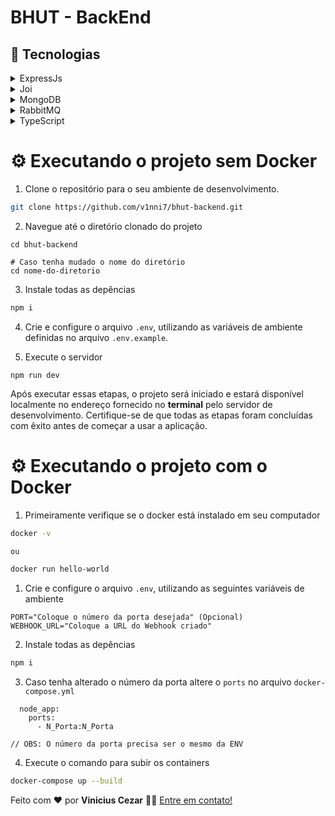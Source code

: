 # BHUT - BackEnd

## 🚀 Tecnologias

<details>
  O ExpressJs é um framework web rápido e minimalista para o Node.js. Ele é amplamente utilizado na construção de aplicativos web e fornece uma abordagem simplificada para lidar com rotas, middleware e solicitações HTTP. O ExpressJs foi escolhido para este projeto devido à sua simplicidade, desempenho e grande quantidade de recursos disponíveis.
  <summary>ExpressJs</summary>
</details>

<details>
  Joi é uma biblioteca de validação de dados para JavaScript. Ela permite definir esquemas de validação detalhados para validar e converter dados recebidos na API. O Joi facilita a validação dos dados de entrada e garante que os dados estejam no formato correto antes de serem processados pelo backend.
  <summary>Joi</summary>
</details>

<details>
O MongoDB é um sistema de gerenciamento de banco de dados NoSQL de código aberto conhecido por sua flexibilidade, escalabilidade e facilidade de uso. Diferente dos bancos de dados relacionais, o MongoDB armazena os dados em documentos estilo JSON, permitindo que os desenvolvedores modelagem dados de maneira mais flexível.
<summary>MongoDB</summary>
</details>

<details>
O RabbitMQ é um software de mensageria de código aberto amplamente utilizado para troca de mensagens assíncronas entre aplicativos e sistemas distribuídos. Ele implementa o protocolo Advanced Message Queuing Protocol (AMQP), que é projetado para ser eficiente, confiável e interoperável.
<summary>RabbitMQ</summary>
</details>

<details>
O TypeScript é uma linguagem de programação desenvolvida pela Microsoft que adiciona tipagem estática opcional ao JavaScript. Com a tipagem estática, o TypeScript traz benefícios como detecção de erros em tempo de compilação e melhor autocompletar, além de integração com ferramentas e IDEs que melhoram o desenvolvimento do projeto.

<summary>TypeScript</summary>
</details>

# ⚙ Executando o projeto sem Docker

1. Clone o repositório para o seu ambiente de desenvolvimento.

```bash
git clone https://github.com/v1nni7/bhut-backend.git
```

2. Navegue até o diretório clonado do projeto
```
cd bhut-backend

# Caso tenha mudado o nome do diretório
cd nome-do-diretorio
```

3. Instale todas as depências

```bash
npm i 
```

4. Crie e configure o arquivo `.env`, utilizando as variáveis de ambiente definidas no arquivo `.env.example`.

5. Execute o servidor

```
npm run dev
```

Após executar essas etapas, o projeto será iniciado e estará disponível localmente no endereço fornecido no **terminal** pelo servidor de desenvolvimento. Certifique-se de que todas as etapas foram concluídas com êxito antes de começar a usar a aplicação.

# ⚙ Executando o projeto com o Docker

1. Primeiramente verifique se o docker está instalado em seu computador
```bash
docker -v 

ou

docker run hello-world
```

1. Crie e configure o arquivo `.env`, utilizando as seguintes variáveis de ambiente
```env
PORT="Coloque o número da porta desejada" (Opcional)
WEBHOOK_URL="Coloque a URL do Webhook criado"
```

2. Instale todas as depências

```bash
npm i 
```

3. Caso tenha alterado o número da porta altere o `ports` no arquivo `docker-compose.yml`
```docker-compose
  node_app:
    ports: 
      - N_Porta:N_Porta

// OBS: O número da porta precisa ser o mesmo da ENV
```

4. Execute o comando para subir os containers
```bash
docker-compose up --build
```


Feito com ❤️ por **Vinicius Cezar** 👋🏽 [Entre em contato!](https://www.linkedin.com/in/vinicius-silveira-cezar/) 




